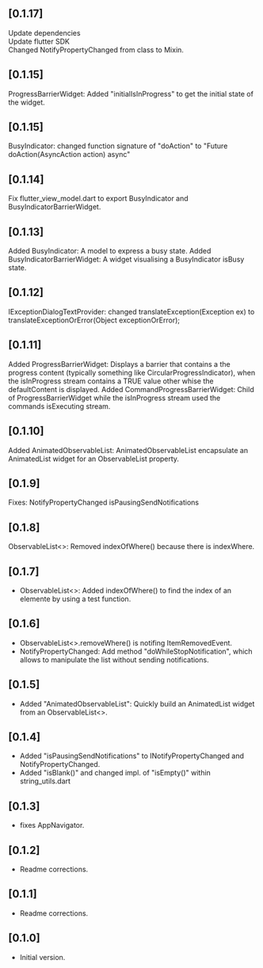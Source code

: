 ## [0.1.17]
Update dependencies   
Update flutter SDK   
Changed NotifyPropertyChanged from class to Mixin.

## [0.1.15]
ProgressBarrierWidget: Added "initialIsInProgress" to get the initial state of the widget.

## [0.1.15]
BusyIndicator: changed function signature of "doAction" to "Future<void> doAction(AsyncAction action) async"

## [0.1.14]
Fix flutter_view_model.dart to export BusyIndicator and BusyIndicatorBarrierWidget.

## [0.1.13]
Added BusyIndicator: A model to express a busy state.
Added BusyIndicatorBarrierWidget: A widget visualising a BusyIndicator isBusy state.

## [0.1.12]
IExceptionDialogTextProvider: changed translateException(Exception ex) to translateExceptionOrError(Object exceptionOrError);

## [0.1.11]
Added ProgressBarrierWidget: Displays a barrier that contains a the progress content (typically something like CircularProgressIndicator), when the isInProgress stream contains a TRUE value other whise the defaultContent is displayed.
Added CommandProgressBarrierWidget: Child of ProgressBarrierWidget while the isInProgress stream used the commands isExecuting stream.

## [0.1.10]

Added AnimatedObservableList: AnimatedObservableList encapsulate an AnimatedList widget for an ObservableList property.

## [0.1.9]

Fixes: NotifyPropertyChanged isPausingSendNotifications

## [0.1.8]
ObservableList<>: Removed indexOfWhere() because there is indexWhere.

## [0.1.7]

* ObservableList<>: Added indexOfWhere() to find the index of an elemente by using a test function.

## [0.1.6]

* ObservableList<>.removeWhere() is notifing ItemRemovedEvent.
* NotifyPropertyChanged: Add method "doWhileStopNotification", which allows to manipulate the list without sending notifications.

## [0.1.5]

* Added "AnimatedObservableList": Quickly build an AnimatedList widget from an ObservableList<>.


## [0.1.4]

* Added "isPausingSendNotifications" to INotifyPropertyChanged and NotifyPropertyChanged.
* Added "isBlank()" and changed impl. of "isEmpty()" within string_utils.dart

## [0.1.3]

* fixes AppNavigator.

## [0.1.2]

* Readme corrections.

## [0.1.1]

* Readme corrections.

## [0.1.0]

* Initial version.
